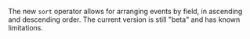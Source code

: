 The new `sort` operator allows for arranging events by field, in ascending and
descending order. The current version is still "beta" and has known limitations.
